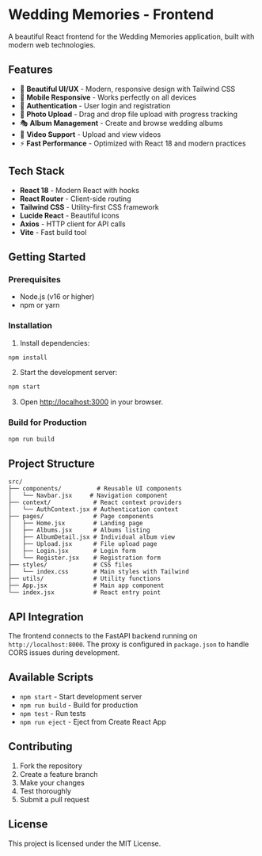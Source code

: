 # Wedding Memories - Frontend

A beautiful React frontend for the Wedding Memories application, built with modern web technologies.

## Features

- 🎨 **Beautiful UI/UX** - Modern, responsive design with Tailwind CSS
- 📱 **Mobile Responsive** - Works perfectly on all devices
- 🔐 **Authentication** - User login and registration
- 📸 **Photo Upload** - Drag and drop file upload with progress tracking
- 🎭 **Album Management** - Create and browse wedding albums
- 🎥 **Video Support** - Upload and view videos
- ⚡ **Fast Performance** - Optimized with React 18 and modern practices

## Tech Stack

- **React 18** - Modern React with hooks
- **React Router** - Client-side routing
- **Tailwind CSS** - Utility-first CSS framework
- **Lucide React** - Beautiful icons
- **Axios** - HTTP client for API calls
- **Vite** - Fast build tool

## Getting Started

### Prerequisites

- Node.js (v16 or higher)
- npm or yarn

### Installation

1. Install dependencies:
```bash
npm install
```

2. Start the development server:
```bash
npm start
```

3. Open [http://localhost:3000](http://localhost:3000) in your browser.

### Build for Production

```bash
npm run build
```

## Project Structure

```
src/
├── components/          # Reusable UI components
│   └── Navbar.jsx     # Navigation component
├── context/            # React context providers
│   └── AuthContext.jsx # Authentication context
├── pages/              # Page components
│   ├── Home.jsx        # Landing page
│   ├── Albums.jsx      # Albums listing
│   ├── AlbumDetail.jsx # Individual album view
│   ├── Upload.jsx      # File upload page
│   ├── Login.jsx       # Login form
│   └── Register.jsx    # Registration form
├── styles/             # CSS files
│   └── index.css       # Main styles with Tailwind
├── utils/              # Utility functions
├── App.jsx             # Main app component
└── index.jsx           # React entry point
```

## API Integration

The frontend connects to the FastAPI backend running on `http://localhost:8000`. The proxy is configured in `package.json` to handle CORS issues during development.

## Available Scripts

- `npm start` - Start development server
- `npm run build` - Build for production
- `npm test` - Run tests
- `npm run eject` - Eject from Create React App

## Contributing

1. Fork the repository
2. Create a feature branch
3. Make your changes
4. Test thoroughly
5. Submit a pull request

## License

This project is licensed under the MIT License. 